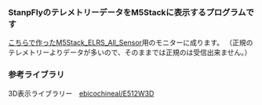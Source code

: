 ### StanpFlyのテレメトリーデータをM5Stackに表示するプログラムです

[こちらで作ったM5Stack_ELRS_All_Sensor](https://github.com/kobatan/M5StampFly_ELRS_All_Sensor)用のモニターに成ります。
（正規のテレメトリーよりデータが多いので、そのままでは正規のは受信出来ません。）

### 参考ライブラリ
3D表示ライブラリー　[ebicochineal/E512W3D](https://github.com/ebicochineal/E512W3D)


